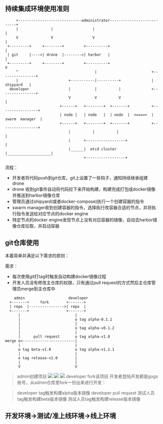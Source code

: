 ## 持续集成环境使用准则
```
     +-----------------------------administrator---------------------------+
     |               |                  |                                  |
     V               V                  V                                  |
 +---------+     +--------+         +----------+                           | 
 | git     |---->| drone  |-------->| harbor   |                           |
 +---------+     +--------+         +----------+                           V
     ^                                   |                         +----------------+
     |                       +-----------|----------+              |     shipyard   |    
  developer                  |           |          |              +----------------+ 
                             V           V          V                       |         
                         +------+   +--------+  +-------+          +-----------------+
                         | node |   | node   |  | node  |  <====>  | swarm  manager  |
                         +------+   +--------+  +-------+          +-----------------+
                             |          |          |                        |         
                             |      +------------------+                    |        
                             |______|  etcd cluster    |____________________|       
                                    +------------------+                           
```
流程：

* 开发者将代码push到git仓库，git上设置了一些钩子，通知持续继承组建drone
* drone 收到git事件自动将代码拉下来开始构建，构建完成打包成docker镜像并推送到harbor镜像仓库
* 管理员通过shipyard(或者docker-compose)执行一个创建容器的指令
* swarm manager收到创建容器的指令，选择执行改容器合适的节点，并将执行指令发送给对应节点的docker engine
* 特定节点的docker engine发现节点上没有对应容器的镜像，自动去harbor镜像仓库拉取，并启动容器

## git仓库使用
本着简单并满足以下需求的原则：

需求：

* 每次使用git打tag时触发自动构建docker镜像过程 
* 开发人员没有修改主仓库的权限，只有通过pull request的方式然后主仓库管理员merge到主仓库中

```
    admin                    developer
  +-------+     fork        +-------+
  | repo  |---------------->| repo  |
  +-------+                 +-------+
      |                         |
      |                         o tag alpha-0.1.1
      |                         |
      |                         o tag alpha-v0.1.2
      |                         |
      |      pull request       o tag alpha-v1.0
merge o<------------------------|
      |                         |
      o tag beta-v1.0           o tag alpha-v1.1.1
      |                         |
      o tag release-v1.0        |
      |                         |
      V                         V
```
> admin创建项目
![](http://192.168.86.170:10080/iflytek/docs/raw/master/images/add-repo-0.png)
![](http://192.168.86.170:10080/iflytek/docs/raw/master/images/add-repo-1.png)
![](http://192.168.86.170:10080/iflytek/docs/raw/master/images/add-repo-2.png)
> developer fork该项目
开发者登陆开发都是gogs账号，从admin仓库里fork一份出来进行开发：

> developer tag触发构建alpha版本镜像
> developer pull request
> 测试人员tag触发构建beta版本镜像
> 测试人员tag触发构建release版本镜像

## 开发环境->测试/准上线环境->线上环境
